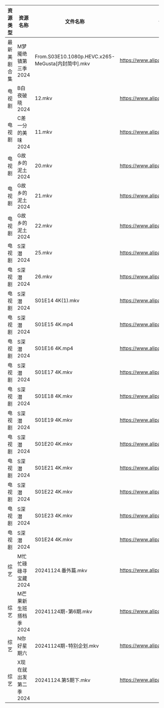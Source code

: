 | 资源类型   | 资源名称          | 文件名称                                          | 分享链接                                 | 更新时间                |
| ------ | ------------- | --------------------------------------------- | ------------------------------------ | ------------------- |
| 最新美剧合集 | M梦魇绝镇第三季2024  | From.S03E10.1080p.HEVC.x265-MeGusta[内封简中].mkv | https://www.alipan.com/s/eGcFxGtMg8K | 2024-11-24 18:06:18 |
| 电视剧    | B白夜破晓2024     | 12.mkv                                        | https://www.alipan.com/s/1CH4Gu47Hq3 | 2024-11-24 14:05:09 |
| 电视剧    | C差一分的美味2024   | 11.mkv                                        | https://www.alipan.com/s/Giz84ZSJTNi | 2024-11-24 14:05:19 |
| 电视剧    | G故乡的泥土2024    | 20.mkv                                        | https://www.alipan.com/s/hbukkKUDCNQ | 2024-11-24 14:05:40 |
| 电视剧    | G故乡的泥土2024    | 21.mkv                                        | https://www.alipan.com/s/hbukkKUDCNQ | 2024-11-24 14:05:39 |
| 电视剧    | G故乡的泥土2024    | 22.mkv                                        | https://www.alipan.com/s/hbukkKUDCNQ | 2024-11-24 14:05:39 |
| 电视剧    | S深潜2024       | 25.mkv                                        | https://www.alipan.com/s/mKzzNt5BcAW | 2024-11-24 18:06:37 |
| 电视剧    | S深潜2024       | 26.mkv                                        | https://www.alipan.com/s/mKzzNt5BcAW | 2024-11-24 18:06:37 |
| 电视剧    | S深潜2024       | S01E14 4K(1).mkv                              | https://www.alipan.com/s/mKzzNt5BcAW | 2024-11-24 19:06:40 |
| 电视剧    | S深潜2024       | S01E15 4K.mp4                                 | https://www.alipan.com/s/mKzzNt5BcAW | 2024-11-24 19:06:40 |
| 电视剧    | S深潜2024       | S01E16 4K.mp4                                 | https://www.alipan.com/s/mKzzNt5BcAW | 2024-11-24 19:06:40 |
| 电视剧    | S深潜2024       | S01E17 4K.mkv                                 | https://www.alipan.com/s/mKzzNt5BcAW | 2024-11-24 19:06:40 |
| 电视剧    | S深潜2024       | S01E18 4K.mkv                                 | https://www.alipan.com/s/mKzzNt5BcAW | 2024-11-24 19:06:39 |
| 电视剧    | S深潜2024       | S01E19 4K.mkv                                 | https://www.alipan.com/s/mKzzNt5BcAW | 2024-11-24 19:06:39 |
| 电视剧    | S深潜2024       | S01E20 4K.mkv                                 | https://www.alipan.com/s/mKzzNt5BcAW | 2024-11-24 19:06:39 |
| 电视剧    | S深潜2024       | S01E21 4K.mkv                                 | https://www.alipan.com/s/mKzzNt5BcAW | 2024-11-24 19:06:38 |
| 电视剧    | S深潜2024       | S01E22 4K.mkv                                 | https://www.alipan.com/s/mKzzNt5BcAW | 2024-11-24 19:06:38 |
| 电视剧    | S深潜2024       | S01E23 4K.mkv                                 | https://www.alipan.com/s/mKzzNt5BcAW | 2024-11-24 19:06:38 |
| 电视剧    | S深潜2024       | S01E24 4K.mkv                                 | https://www.alipan.com/s/mKzzNt5BcAW | 2024-11-24 19:06:38 |
| 综艺     | M忙忙碌碌寻宝藏2024  | 20241124.番外篇.mkv                              | https://www.alipan.com/s/TtfyudAgS8v | 2024-11-24 14:07:57 |
| 综艺     | M芒果新生班搭档季2024 | 20241124期-第6期.mkv                             | https://www.alipan.com/s/xnGaC7WzgLK | 2024-11-24 16:07:50 |
| 综艺     | N你好星期六        | 20241124期-特别企划.mkv                            | https://www.alipan.com/s/V89qnjC6T3z | 2024-11-24 14:08:09 |
| 综艺     | X现在就出发第二季2024 | 20241124.第5期下.mkv                             | https://www.alipan.com/s/4HF3vjVkffP | 2024-11-24 14:09:12 |
